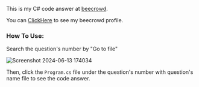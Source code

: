 This is my C# code answer at [beecrowd](https://judge.beecrowd.com/en).

You can [ClickHere](https://judge.beecrowd.com/en/users/statistics/1003590) to see my beecrowd profile. 

### How To Use:

Search the question's number by "Go to file"

![Screenshot 2024-06-13 174034](https://github.com/huiishan99/C-_Beecrowd/assets/61934115/d5aff41e-30cb-49f8-9b08-06391ca37e0f)

Then, click the ``Program.cs`` file under the question's number with question's name file to see the code answer.
